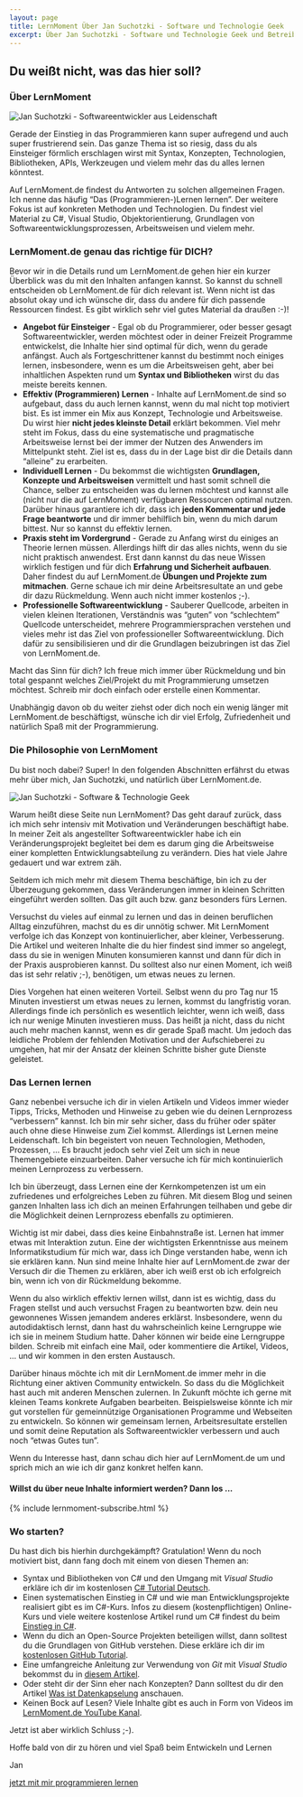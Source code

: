 ```yaml
---
layout: page
title: LernMoment Über Jan Suchotzki - Software und Technologie Geek
excerpt: Über Jan Suchotzki - Software und Technologie Geek und Betreiber von LernMoment
---
```


<section class="about" id="jan-suchotzki">
  <h2>
    Du weißt nicht, was das hier soll?
  </h2>
  <h3>
    Über LernMoment
  </h3>
  <img alt="Jan Suchotzki - Softwareentwickler aus Leidenschaft" src="/assets/images/jan-suchotzki-photo.jpg">

<div markdown="1">

Gerade der Einstieg in das Programmieren kann super aufregend und auch super frustrierend sein. Das ganze Thema ist so riesig, dass du als Einsteiger förmlich erschlagen wirst mit Syntax, Konzepten, Technologien, Bibliotheken, APIs, Werkzeugen und vielem mehr das du alles lernen könntest.

Auf LernMoment.de findest du Antworten zu solchen allgemeinen Fragen. Ich nenne das häufig “Das (Programmieren-)Lernen lernen”. Der weitere Fokus ist auf konkreten Methoden und Technologien. Du findest viel Material zu C#, Visual Studio, Objektorientierung, Grundlagen von Softwareentwicklungsprozessen, Arbeitsweisen und vielem mehr.

### LernMoment.de genau das richtige für DICH?

Bevor wir in die Details rund um LernMoment.de gehen hier ein kurzer Überblick was du mit den Inhalten anfangen kannst. So kannst du schnell entscheiden ob LernMoment.de für dich relevant ist. Wenn nicht ist das absolut okay und ich wünsche dir, dass du andere für dich passende Ressourcen findest. Es gibt wirklich sehr viel gutes Material da draußen :-)!

 - **Angebot für Einsteiger** - Egal ob du Programmierer, oder besser gesagt Softwareentwickler, werden möchtest oder in deiner Freizeit Programme entwickelst, die Inhalte hier sind optimal für dich, wenn du gerade anfängst. Auch als Fortgeschrittener kannst du bestimmt noch einiges lernen, insbesondere, wenn es um die Arbeitsweisen geht, aber bei inhaltlichen Aspekten rund um **Syntax und Bibliotheken** wirst du das meiste bereits kennen.
 - **Effektiv (Programmieren) Lernen** - Inhalte auf LernMoment.de sind so aufgebaut, dass du auch lernen kannst, wenn du mal nicht top motiviert bist. Es ist immer ein Mix aus Konzept, Technologie und Arbeitsweise. Du wirst hier **nicht jedes kleinste Detail** erklärt bekommen. Viel mehr steht im Fokus, dass du eine systematische und pragmatische Arbeitsweise lernst bei der immer der Nutzen des Anwenders im Mittelpunkt steht. Ziel ist es, dass du in der Lage bist dir die Details dann “alleine” zu erarbeiten.
 - **Individuell Lernen** - Du bekommst die wichtigsten **Grundlagen, Konzepte und Arbeitsweisen** vermittelt und hast somit schnell die Chance, selber zu entscheiden was du lernen möchtest und kannst alle (nicht nur die auf LernMoment) verfügbaren Ressourcen optimal nutzen. Darüber hinaus garantiere ich dir, dass ich **jeden Kommentar und jede Frage beantworte** und dir immer behilflich bin, wenn du mich darum bittest. Nur so kannst du effektiv lernen.
 - **Praxis steht im Vordergrund** - Gerade zu Anfang wirst du einiges an Theorie lernen müssen. Allerdings hilft dir das alles nichts, wenn du sie nicht praktisch anwendest. Erst dann kannst du das neue Wissen wirklich festigen und für dich **Erfahrung und Sicherheit aufbauen**. Daher findest du auf LernMoment.de **Übungen und Projekte zum mitmachen**. Gerne schaue ich mir deine Arbeitsresultate an und gebe dir dazu Rückmeldung. Wenn auch nicht immer kostenlos ;-).
 - **Professionelle Softwareentwicklung** - Sauberer Quellcode, arbeiten in vielen kleinen Iterationen, Verständnis was “guten” von “schlechtem” Quellcode unterscheidet, mehrere Programmiersprachen verstehen und vieles mehr ist das Ziel von professioneller Softwareentwicklung. Dich dafür zu sensibilisieren und dir die Grundlagen beizubringen ist das Ziel von LernMoment.de.

Macht das Sinn für dich? Ich freue mich immer über Rückmeldung und bin total gespannt welches Ziel/Projekt du mit Programmierung umsetzen möchtest. Schreib mir doch einfach oder erstelle einen Kommentar.

Unabhängig davon ob du weiter ziehst oder dich noch ein wenig länger mit LernMoment.de beschäftigst, wünsche ich dir viel Erfolg, Zufriedenheit und natürlich Spaß mit der Programmierung.

### Die Philosophie von LernMoment

Du bist noch dabei? Super! In den folgenden Abschnitten erfährst du etwas mehr über mich, Jan Suchotzki, und natürlich über LernMoment.de.

</div>

<img class="float-right-img" alt="Jan Suchotzki - Software & Technologie Geek" src="/assets/images/jan-suchotzki-garten.jpg">

<div markdown="1">

Warum heißt diese Seite nun LernMoment? Das geht darauf zurück, dass ich mich sehr intensiv mit Motivation und Veränderungen beschäftigt habe. In meiner Zeit als angestellter Softwareentwickler habe ich ein Veränderungsprojekt begleitet bei dem es darum ging die Arbeitsweise einer kompletten Entwicklungsabteilung zu verändern. Dies hat viele Jahre gedauert und war extrem zäh.

Seitdem ich mich mehr mit diesem Thema beschäftige, bin ich zu der Überzeugung gekommen, dass Veränderungen immer in kleinen Schritten eingeführt werden sollten. Das gilt auch bzw. ganz besonders fürs Lernen.

Versuchst du vieles auf einmal zu lernen und das in deinen beruflichen Alltag einzuführen, machst du es dir unnötig schwer. Mit LernMoment verfolge ich das Konzept von kontinuierlicher, aber kleiner, Verbesserung. Die Artikel und weiteren Inhalte die du hier findest sind immer so angelegt, dass du sie in wenigen Minuten konsumieren kannst und dann für dich in der Praxis ausprobieren kannst. Du solltest also nur einen Moment, ich weiß das ist sehr relativ ;-), benötigen, um etwas neues zu lernen.

Dies Vorgehen hat einen weiteren Vorteil. Selbst wenn du pro Tag nur 15 Minuten investierst um etwas neues zu lernen, kommst du langfristig voran. Allerdings finde ich persönlich es wesentlich leichter, wenn ich weiß, dass ich nur wenige Minuten investieren muss. Das heißt ja nicht, dass du nicht auch mehr machen kannst, wenn es dir gerade Spaß macht. Um jedoch das leidliche Problem der fehlenden Motivation und der Aufschieberei zu umgehen, hat mir der Ansatz der kleinen Schritte bisher gute Dienste geleistet.

### Das Lernen lernen

Ganz nebenbei versuche ich dir in vielen Artikeln und Videos immer wieder Tipps, Tricks, Methoden und Hinweise zu geben wie du deinen Lernprozess “verbessern” kannst. Ich bin mir sehr sicher, dass du früher oder später auch ohne diese Hinweise zum Ziel kommst. Allerdings ist Lernen meine Leidenschaft. Ich bin begeistert von neuen Technologien, Methoden, Prozessen, … Es braucht jedoch sehr viel Zeit um sich in neue Themengebiete einzuarbeiten. Daher versuche ich für mich kontinuierlich meinen Lernprozess zu verbessern. 

Ich bin überzeugt, dass Lernen eine der Kernkompetenzen ist um ein zufriedenes und erfolgreiches Leben zu führen. Mit diesem Blog und seinen ganzen Inhalten lass ich dich an meinen Erfahrungen teilhaben und gebe dir die Möglichkeit deinen Lernprozess ebenfalls zu optimieren. 

Wichtig ist mir dabei, dass dies keine Einbahnstraße ist. Lernen hat immer etwas mit Interaktion zutun. Eine der wichtigsten Erkenntnisse aus meinem Informatikstudium für mich war, dass ich Dinge verstanden habe, wenn ich sie erklären kann. Nun sind meine Inhalte hier auf LernMoment.de zwar der Versuch dir die Themen zu erklären, aber ich weiß erst ob ich erfolgreich bin, wenn ich von dir Rückmeldung bekomme.

Wenn du also wirklich effektiv lernen willst, dann ist es wichtig, dass du Fragen stellst und auch versuchst Fragen zu beantworten bzw. dein neu gewonnenes Wissen jemandem anderes erklärst. Insbesondere, wenn du autodidaktisch lernst, dann hast du wahrscheinlich keine Lerngruppe wie ich sie in meinem Studium hatte. Daher können wir beide eine Lerngruppe bilden. Schreib mit einfach eine Mail, oder kommentiere die Artikel, Videos, … und wir kommen in den ersten Austausch.

Darüber hinaus möchte ich mit dir LernMoment.de immer mehr in die Richtung einer aktiven Community entwickeln. So dass du die Möglichkeit hast auch mit anderen Menschen zulernen. In Zukunft möchte ich gerne mit kleinen Teams konkrete Aufgaben bearbeiten. Beispielsweise könnte ich mir gut vorstellen für gemeinnützige Organisationen Programme und Webseiten zu entwickeln. So können wir gemeinsam lernen, Arbeitsresultate erstellen und somit deine Reputation als Softwareentwickler verbessern und auch noch “etwas Gutes tun”.

Wenn du Interesse hast, dann schau dich hier auf LernMoment.de um und sprich mich an wie ich dir ganz konkret helfen kann.
</div>

<div class="subscribe-notice">
  <h4>Willst du über neue Inhalte informiert werden? Dann los ...</h4>
	{% include lernmoment-subscribe.html %}
</div>

<div markdown="1">

### Wo starten?

Du hast dich bis hierhin durchgekämpft? Gratulation! Wenn du noch motiviert bist, dann fang doch mit einem von diesen Themen an:

 - Syntax und Bibliotheken von C# und den Umgang mit *Visual Studio* erkläre ich dir im kostenlosen [C# Tutorial Deutsch](/csharp-tutorial-deutsch/).
 - Einen systematischen Einstieg in C# und wie man Entwicklungsprojekte realisiert gibt es im C#-Kurs. Infos zu diesem (kostenpflichtigen) Online-Kurs und viele weitere kostenlose Artikel rund um C# findest du beim [Einstieg in C#](/einstieg-csharp/).
 - Wenn du dich an Open-Source Projekten beteiligen willst, dann solltest du die Grundlagen von GitHub verstehen. Diese erkläre ich dir im [kostenlosen GitHub Tutorial](/alle/gratis-github-tutorial/).
 - Eine umfangreiche Anleitung zur Verwendung von *Git* mit *Visual Studio* bekommst du in [diesem Artikel](/alle/git-mit-visual-studio/).
 - Oder steht dir der Sinn eher nach Konzepten? Dann solltest du dir den Artikel [Was ist Datenkapselung](/alle/was-ist-datenkapselung/) anschauen.
 - Keinen Bock auf Lesen? Viele Inhalte gibt es auch in Form von Videos im <a href="https://www.youtube.com/channel/UC5jCUQ6IPHtQP5r4y9byCqA" target="_blank">LernMoment.de YouTube Kanal</a>.

Jetzt ist aber wirklich Schluss ;-).

Hoffe bald von dir zu hören und viel Spaß beim Entwickeln und Lernen

Jan  
</div>

  <div class="course-button-wrapper">
    <a class="button" title="Erfahre mehr über meine Kurse" href="/courses">jetzt mit mir programmieren lernen</a>
  </div>
  <div class="addthis_inline_follow_toolbox"></div>
</section>
